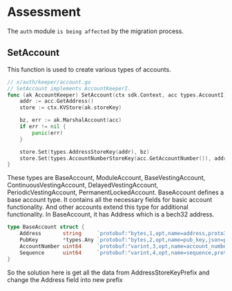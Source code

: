 # Assessment

The `auth` module `is being affected` by the migration process.

## SetAccount

This function is used to create various types of accounts.
```go
// x/auth/keeper/account.go
// SetAccount implements AccountKeeperI.
func (ak AccountKeeper) SetAccount(ctx sdk.Context, acc types.AccountI) {
	addr := acc.GetAddress()
	store := ctx.KVStore(ak.storeKey)

	bz, err := ak.MarshalAccount(acc)
	if err != nil {
		panic(err)
	}

	store.Set(types.AddressStoreKey(addr), bz)
	store.Set(types.AccountNumberStoreKey(acc.GetAccountNumber()), addr.Bytes())
}
```
These types are BaseAccount, ModuleAccount, BaseVestingAccount, ContinuousVestingAccount, DelayedVestingAccount, PeriodicVestingAccount, PermanentLockedAccount.
BaseAccount defines a base account type. It contains all the necessary fields for basic account functionality. And other accounts extend this type for additional functionality.
In BaseAccount, it has Address which is a bech32 address.
```go
type BaseAccount struct {
	Address       string     `protobuf:"bytes,1,opt,name=address,proto3" json:"address,omitempty"`
	PubKey        *types.Any `protobuf:"bytes,2,opt,name=pub_key,json=pubKey,proto3" json:"public_key,omitempty"`
	AccountNumber uint64     `protobuf:"varint,3,opt,name=account_number,json=accountNumber,proto3" json:"account_number,omitempty"`
	Sequence      uint64     `protobuf:"varint,4,opt,name=sequence,proto3" json:"sequence,omitempty"`
}
```
So the solution here is get all the data from AddressStoreKeyPrefix and change the Address field into new prefix